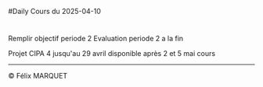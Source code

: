#Daily 
Cours du 2025-04-10

# 
Remplir objectif periode 2
Evaluation periode 2 a la fin

Projet CIPA 4 jusqu'au 29 avril disponible après
2 et 5 mai cours

---
&copy; Félix MARQUET
